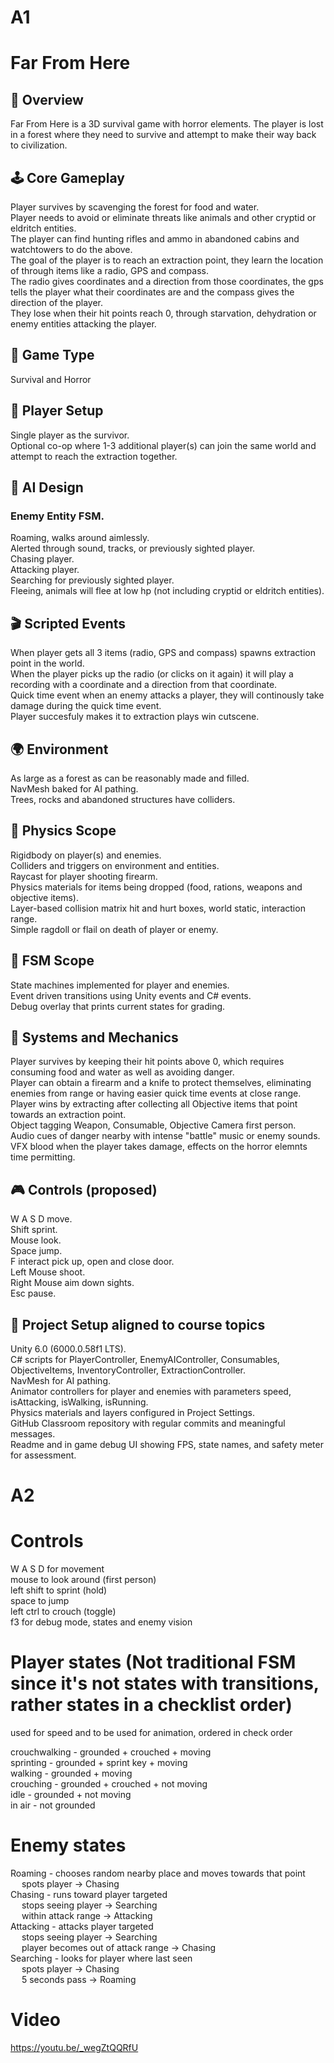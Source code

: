 # A1

# Far From Here

## 📌 Overview
Far From Here is a 3D survival game with horror elements. The player is lost in a forest where they need to survive and attempt to make their way back to civilization.

## 🕹️ Core Gameplay
Player survives by scavenging the forest for food and water.  
Player needs to avoid or eliminate threats like animals and other cryptid or eldritch entities.  
The player can find hunting rifles and ammo in abandoned cabins and watchtowers to do the above.  
The goal of the player is to reach an extraction point, they learn the location of through items like a radio, GPS and compass.  
The radio gives coordinates and a direction from those coordinates, the gps tells the player what their coordinates are and the compass gives the direction of the player.  
They lose when their hit points reach 0, through starvation, dehydration or enemy entities attacking the player.  

## 🎯 Game Type
Survival and Horror

## 👥 Player Setup
Single player as the survivor.  
Optional co-op where 1-3 additional player(s) can join the same world and attempt to reach the extraction together.  

## 🤖 AI Design
### Enemy Entity FSM.  
Roaming, walks around aimlessly.  
Alerted through sound, tracks, or previously sighted player.  
Chasing player.  
Attacking player.  
Searching for previously sighted player.  
Fleeing, animals will flee at low hp (not including cryptid or eldritch entities).  

## 🎬 Scripted Events
When player gets all 3 items (radio, GPS and compass) spawns extraction point in the world.  
When the player picks up the radio (or clicks on it again) it will play a recording with a coordinate and a direction from that coordinate.  
Quick time event when an enemy attacks a player, they will continously take damage during the quick time event.  
Player succesfuly makes it to extraction plays win cutscene.  

## 🌍 Environment
As large as a forest as can be reasonably made and filled.  
NavMesh baked for AI pathing.  
Trees, rocks and abandoned structures have colliders.  

## 🧪 Physics Scope
Rigidbody on player(s) and enemies.  
Colliders and triggers on environment and entities.  
Raycast for player shooting firearm.  
Physics materials for items being dropped (food, rations, weapons and objective items).  
Layer-based collision matrix hit and hurt boxes, world static, interaction range.  
Simple ragdoll or flail on death of player or enemy.  

## 🧠 FSM Scope
State machines implemented for player and enemies.  
Event driven transitions using Unity events and C# events.   
Debug overlay that prints current states for grading.  

## 🧩 Systems and Mechanics
Player survives by keeping their hit points above 0, which requires consuming food and water as well as avoiding danger.  
Player can obtain a firearm and a knife to protect themselves, eliminating enemies from range or having easier quick time events at close range.  
Player wins by extracting after collecting all Objective items that point towards an extraction point.  
Object tagging Weapon, Consumable, Objective
Camera first person.  
Audio cues of danger nearby with intense "battle" music or enemy sounds.  
VFX blood when the player takes damage, effects on the horror elemnts time permitting.  

## 🎮 Controls (proposed)
W A S D move.  
Shift sprint.  
Mouse look.  
Space jump.  
F interact pick up, open and close door.  
Left Mouse shoot.  
Right Mouse aim down sights.  
Esc pause.  

## 📂 Project Setup aligned to course topics
Unity 6.0 (6000.0.58f1 LTS).  
C# scripts for PlayerController, EnemyAIController, Consumables, ObjectiveItems, InventoryController, ExtractionController.  
NavMesh for AI pathing.  
Animator controllers for player and enemies with parameters speed, isAttacking, isWalking, isRunning.  
Physics materials and layers configured in Project Settings.  
GitHub Classroom repository with regular commits and meaningful messages.  
Readme and in game debug UI showing FPS, state names, and safety meter for assessment.  


# A2

# Controls
W A S D for movement  
mouse to look around (first person)  
left shift to sprint (hold)  
space to jump  
left ctrl to crouch (toggle)  
f3 for debug mode, states and enemy vision  

# Player states (Not traditional FSM since it's not states with transitions, rather states in a checklist order)
used for speed and to be used for animation, ordered in check order  
  
crouchwalking - grounded + crouched + moving  
sprinting - grounded + sprint key + moving  
walking - grounded + moving  
crouching - grounded + crouched + not moving  
idle - grounded + not moving  
in air - not grounded  

# Enemy states
Roaming - chooses random nearby place and moves towards that point  
&emsp;	spots player -> Chasing  
Chasing - runs toward player targeted  
&emsp;	stops seeing player -> Searching  
&emsp;	within attack range -> Attacking  
Attacking - attacks player targeted  
&emsp;	stops seeing player -> Searching  
&emsp;	player becomes out of attack range -> Chasing  
Searching - looks for player where last seen  
&emsp;	spots player -> Chasing  
&emsp;	5 seconds pass -> Roaming  
	
# Video
https://youtu.be/_wegZtQQRfU